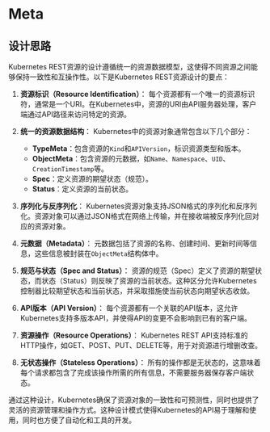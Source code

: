 # Meta

## 设计思路

Kubernetes REST资源的设计遵循统一的资源数据模型，这使得不同资源之间能够保持一致性和互操作性。以下是Kubernetes REST资源设计的要点：

1. **资源标识（Resource Identification）**：
   每个资源都有一个唯一的资源标识符，通常是一个URI。在Kubernetes中，资源的URI由API服务器处理，客户端通过API路径来访问特定的资源。

2. **统一的资源数据结构**：
   Kubernetes中的资源对象通常包含以下几个部分：
   - **TypeMeta**：包含资源的`Kind`和`APIVersion`，标识资源类型和版本。
   - **ObjectMeta**：包含资源的元数据，如`Name`、`Namespace`、`UID`、`CreationTimestamp`等。
   - **Spec**：定义资源的期望状态（规范）。
   - **Status**：定义资源的当前状态。

3. **序列化与反序列化**：
   Kubernetes资源对象支持JSON格式的序列化和反序列化。资源对象可以通过JSON格式在网络上传输，并在接收端被反序列化回对应的资源对象。

4. **元数据（Metadata）**：
   元数据包括了资源的名称、创建时间、更新时间等信息，这些信息被封装在`ObjectMeta`结构体中。

5. **规范与状态（Spec and Status）**：
   资源的规范（Spec）定义了资源的期望状态，而状态（Status）则反映了资源的当前状态。这种区分允许Kubernetes控制器比较期望状态和当前状态，并采取措施使当前状态向期望状态收敛。

6. **API版本（API Version）**：
   每个资源都有一个关联的API版本，这允许Kubernetes支持多版本API，并使得API的变更不会影响到已有的客户端。

7. **资源操作（Resource Operations）**：
   Kubernetes REST API支持标准的HTTP操作，如GET、POST、PUT、DELETE等，用于对资源进行增删改查。

8. **无状态操作（Stateless Operations）**：
   所有的操作都是无状态的，这意味着每个请求都包含了完成该操作所需的所有信息，不需要服务器保存客户端状态。

通过这种设计，Kubernetes确保了资源对象的一致性和可预测性，同时也提供了灵活的资源管理和操作方式。这种设计模式使得Kubernetes的API易于理解和使用，同时也方便了自动化和工具的开发。
